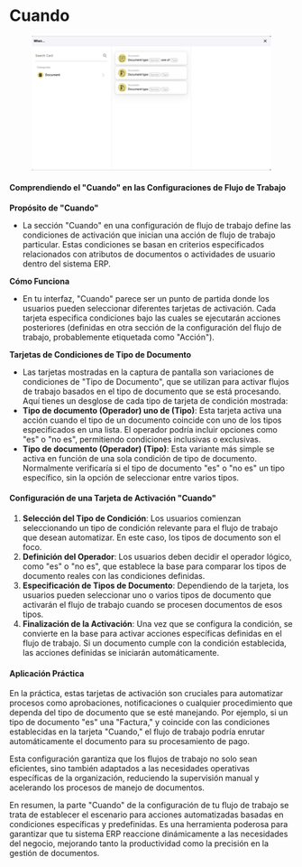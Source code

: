 # Cuando

<figure><img src="../../../.gitbook/assets/Bildschirmfoto 2024-05-04 um 16.25.45.png" alt=""><figcaption></figcaption></figure>

#### Comprendiendo el "Cuando" en las Configuraciones de Flujo de Trabajo

**Propósito de "Cuando"**

* La sección "Cuando" en una configuración de flujo de trabajo define las condiciones de activación que inician una acción de flujo de trabajo particular. Estas condiciones se basan en criterios especificados relacionados con atributos de documentos o actividades de usuario dentro del sistema ERP.

**Cómo Funciona**

* En tu interfaz, "Cuando" parece ser un punto de partida donde los usuarios pueden seleccionar diferentes tarjetas de activación. Cada tarjeta especifica condiciones bajo las cuales se ejecutarán acciones posteriores (definidas en otra sección de la configuración del flujo de trabajo, probablemente etiquetada como "Acción").

**Tarjetas de Condiciones de Tipo de Documento**

* Las tarjetas mostradas en la captura de pantalla son variaciones de condiciones de "Tipo de Documento", que se utilizan para activar flujos de trabajo basados en el tipo de documento que se está procesando. Aquí tienes un desglose de cada tipo de tarjeta de condición mostrada:
* **Tipo de documento (Operador) uno de (Tipo)**: Esta tarjeta activa una acción cuando el tipo de un documento coincide con uno de los tipos especificados en una lista. El operador podría incluir opciones como "es" o "no es", permitiendo condiciones inclusivas o exclusivas.
* **Tipo de documento (Operador) (Tipo)**: Esta variante más simple se activa en función de una sola condición de tipo de documento. Normalmente verificaría si el tipo de documento "es" o "no es" un tipo específico, sin la opción de seleccionar entre varios tipos.

#### Configuración de una Tarjeta de Activación "Cuando"

1. **Selección del Tipo de Condición**: Los usuarios comienzan seleccionando un tipo de condición relevante para el flujo de trabajo que desean automatizar. En este caso, los tipos de documento son el foco.
2. **Definición del Operador**: Los usuarios deben decidir el operador lógico, como "es" o "no es", que establece la base para comparar los tipos de documento reales con las condiciones definidas.
3. **Especificación de Tipos de Documento**: Dependiendo de la tarjeta, los usuarios pueden seleccionar uno o varios tipos de documento que activarán el flujo de trabajo cuando se procesen documentos de esos tipos.
4. **Finalización de la Activación**: Una vez que se configura la condición, se convierte en la base para activar acciones específicas definidas en el flujo de trabajo. Si un documento cumple con la condición establecida, las acciones definidas se iniciarán automáticamente.

#### Aplicación Práctica

En la práctica, estas tarjetas de activación son cruciales para automatizar procesos como aprobaciones, notificaciones o cualquier procedimiento que dependa del tipo de documento que se esté manejando. Por ejemplo, si un tipo de documento "es" una "Factura," y coincide con las condiciones establecidas en la tarjeta "Cuando," el flujo de trabajo podría enrutar automáticamente el documento para su procesamiento de pago.

Esta configuración garantiza que los flujos de trabajo no solo sean eficientes, sino también adaptados a las necesidades operativas específicas de la organización, reduciendo la supervisión manual y acelerando los procesos de manejo de documentos.

En resumen, la parte "Cuando" de la configuración de tu flujo de trabajo se trata de establecer el escenario para acciones automatizadas basadas en condiciones específicas y predefinidas. Es una herramienta poderosa para garantizar que tu sistema ERP reaccione dinámicamente a las necesidades del negocio, mejorando tanto la productividad como la precisión en la gestión de documentos.
